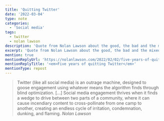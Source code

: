```yaml
---
title: 'Quitting Twitter'
date: '2022-03-04'
type: note
categories:
  - 'Social media'
tags:
  - twitter
  - nolan lawson
description: 'Quote from Nolan Lawson about the good, the bad and the mixed bag of being outside Twitter for the last five years.'
excerpt: 'Quote from Nolan Lawson about the good, the bad and the mixed bag of being outside Twitter for the last five years.'
mention: true
mentionReplyUrl: 'https://nolanlawson.com/2022/02/02/five-years-of-quitting-twitter/'
mentionReplyTitle: '<em>Five years of quitting Twitter</em>'
mentionType: repost
---
```

> Twitter (like all social media) is an outrage machine, designed to goose engagement using whatever means the algorithm finds through blind optimization. [...] Social media engagement thrives when it finds a wedge to drive between two parts of a community, where it can cause incendiary content to cross-pollinate from one camp to another, creating an endless cycle of irritation, condemnation, dunking, and flaming.
> <cite>Nolan Lawson</cite>